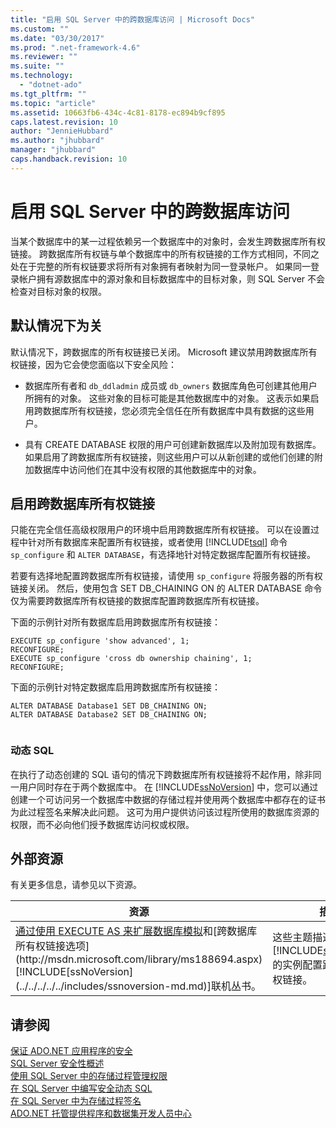 ```yaml
---
title: "启用 SQL Server 中的跨数据库访问 | Microsoft Docs"
ms.custom: ""
ms.date: "03/30/2017"
ms.prod: ".net-framework-4.6"
ms.reviewer: ""
ms.suite: ""
ms.technology: 
  - "dotnet-ado"
ms.tgt_pltfrm: ""
ms.topic: "article"
ms.assetid: 10663fb6-434c-4c81-8178-ec894b9cf895
caps.latest.revision: 10
author: "JennieHubbard"
ms.author: "jhubbard"
manager: "jhubbard"
caps.handback.revision: 10
---
```

# 启用 SQL Server 中的跨数据库访问
当某个数据库中的某一过程依赖另一个数据库中的对象时，会发生跨数据库所有权链接。  跨数据库所有权链与单个数据库中的所有权链接的工作方式相同，不同之处在于完整的所有权链要求将所有对象拥有者映射为同一登录帐户。  如果同一登录帐户拥有源数据库中的源对象和目标数据库中的目标对象，则 SQL Server 不会检查对目标对象的权限。  
  
## 默认情况下为关  
 默认情况下，跨数据库的所有权链接已关闭。  Microsoft 建议禁用跨数据库所有权链接，因为它会使您面临以下安全风险：  
  
-   数据库所有者和 `db_ddladmin` 成员或 `db_owners` 数据库角色可创建其他用户所拥有的对象。  这些对象的目标可能是其他数据库中的对象。  这表示如果启用跨数据库所有权链接，您必须完全信任在所有数据库中具有数据的这些用户。  
  
-   具有 CREATE DATABASE 权限的用户可创建新数据库以及附加现有数据库。  如果启用了跨数据库所有权链接，则这些用户可以从新创建的或他们创建的附加数据库中访问他们在其中没有权限的其他数据库中的对象。  
  
## 启用跨数据库所有权链接  
 只能在完全信任高级权限用户的环境中启用跨数据库所有权链接。  可以在设置过程中针对所有数据库来配置所有权链接，或者使用 [!INCLUDE[tsql](../../../../../includes/tsql-md.md)] 命令 `sp_configure` 和 `ALTER DATABASE`，有选择地针对特定数据库配置所有权链接。  
  
 若要有选择地配置跨数据库所有权链接，请使用 `sp_configure` 将服务器的所有权链接关闭。  然后，使用包含 SET DB\_CHAINING ON 的 ALTER DATABASE 命令仅为需要跨数据库所有权链接的数据库配置跨数据库所有权链接。  
  
 下面的示例针对所有数据库启用跨数据库所有权链接：  
  
```  
EXECUTE sp_configure 'show advanced', 1;  
RECONFIGURE;  
EXECUTE sp_configure 'cross db ownership chaining', 1;  
RECONFIGURE;  
```  
  
 下面的示例针对特定数据库启用跨数据库所有权链接：  
  
```  
ALTER DATABASE Database1 SET DB_CHAINING ON;  
ALTER DATABASE Database2 SET DB_CHAINING ON;  
  
```  
  
### 动态 SQL  
 在执行了动态创建的 SQL 语句的情况下跨数据库所有权链接将不起作用，除非同一用户同时存在于两个数据库中。  在 [!INCLUDE[ssNoVersion](../../../../../includes/ssnoversion-md.md)] 中，您可以通过创建一个可访问另一个数据库中数据的存储过程并使用两个数据库中都存在的证书为此过程签名来解决此问题。  这可为用户提供访问该过程所使用的数据库资源的权限，而不必向他们授予数据库访问权或权限。  
  
## 外部资源  
 有关更多信息，请参见以下资源。  
  
|资源|描述|  
|--------|--------|  
|[通过使用 EXECUTE AS 来扩展数据库模拟](http://msdn.microsoft.com/library/ms188304\(SQL.105\).aspx)和[跨数据库所有权链接选项](http://msdn.microsoft.com/library/ms188694.aspx)[!INCLUDE[ssNoVersion](../../../../../includes/ssnoversion-md.md)]联机丛书。|这些主题描述了如何为 [!INCLUDE[ssNoVersion](../../../../../includes/ssnoversion-md.md)] 的实例配置跨数据库所有权链接。|  
  
## 请参阅  
 [保证 ADO.NET 应用程序的安全](../../../../../docs/framework/data/adonet/securing-ado-net-applications.md)   
 [SQL Server 安全性概述](../../../../../docs/framework/data/adonet/sql/overview-of-sql-server-security.md)   
 [使用 SQL Server 中的存储过程管理权限](../../../../../docs/framework/data/adonet/sql/managing-permissions-with-stored-procedures-in-sql-server.md)   
 [在 SQL Server 中编写安全动态 SQL](../../../../../docs/framework/data/adonet/sql/writing-secure-dynamic-sql-in-sql-server.md)   
 [在 SQL Server 中为存储过程签名](../../../../../docs/framework/data/adonet/sql/signing-stored-procedures-in-sql-server.md)   
 [ADO.NET 托管提供程序和数据集开发人员中心](http://go.microsoft.com/fwlink/?LinkId=217917)